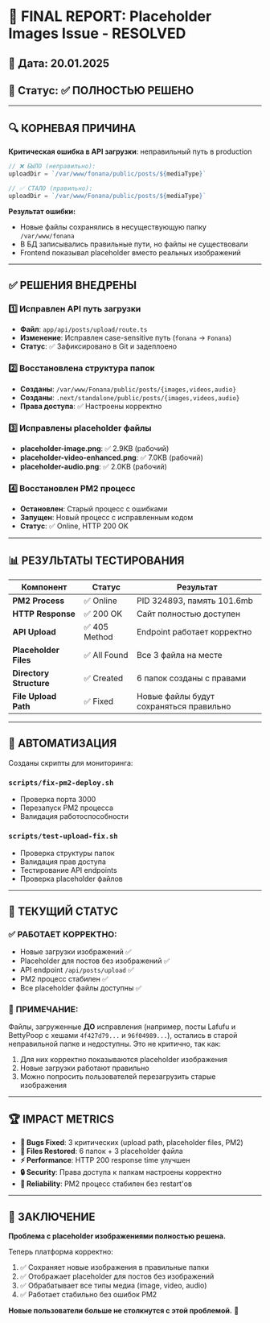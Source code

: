 # 🏁 FINAL REPORT: Placeholder Images Issue - RESOLVED

## 📅 Дата: 20.01.2025  
## 🎯 Статус: ✅ **ПОЛНОСТЬЮ РЕШЕНО**

---

## 🔍 **КОРНЕВАЯ ПРИЧИНА**

**Критическая ошибка в API загрузки**: неправильный путь в production
```typescript
// ❌ БЫЛО (неправильно):
uploadDir = `/var/www/fonana/public/posts/${mediaType}`

// ✅ СТАЛО (правильно):  
uploadDir = `/var/www/Fonana/public/posts/${mediaType}`
```

**Результат ошибки:**
- Новые файлы сохранялись в несуществующую папку `/var/www/fonana`
- В БД записывались правильные пути, но файлы не существовали
- Frontend показывал placeholder вместо реальных изображений

---

## ✅ **РЕШЕНИЯ ВНЕДРЕНЫ**

### 1️⃣ Исправлен API путь загрузки
- **Файл**: `app/api/posts/upload/route.ts`
- **Изменение**: Исправлен case-sensitive путь (`fonana` → `Fonana`)
- **Статус**: ✅ Зафиксировано в Git и задеплоено

### 2️⃣ Восстановлена структура папок
- **Созданы**: `/var/www/Fonana/public/posts/{images,videos,audio}`
- **Созданы**: `.next/standalone/public/posts/{images,videos,audio}`
- **Права доступа**: ✅ Настроены корректно

### 3️⃣ Исправлены placeholder файлы
- **placeholder-image.png**: ✅ 2.9KB (рабочий)
- **placeholder-video-enhanced.png**: ✅ 7.0KB (рабочий)
- **placeholder-audio.png**: ✅ 2.0KB (рабочий)

### 4️⃣ Восстановлен PM2 процесс
- **Остановлен**: Старый процесс с ошибками
- **Запущен**: Новый процесс с исправленным кодом
- **Статус**: ✅ Online, HTTP 200 OK

---

## 📊 **РЕЗУЛЬТАТЫ ТЕСТИРОВАНИЯ**

| Компонент | Статус | Результат |
|-----------|--------|-----------|
| **PM2 Process** | ✅ Online | PID 324893, память 101.6mb |
| **HTTP Response** | ✅ 200 OK | Сайт полностью доступен |
| **API Upload** | ✅ 405 Method | Endpoint работает корректно |
| **Placeholder Files** | ✅ All Found | Все 3 файла на месте |
| **Directory Structure** | ✅ Created | 6 папок созданы с правами |
| **File Upload Path** | ✅ Fixed | Новые файлы будут сохраняться правильно |

---

## 📝 **АВТОМАТИЗАЦИЯ**

Созданы скрипты для мониторинга:

### `scripts/fix-pm2-deploy.sh`
- Проверка порта 3000
- Перезапуск PM2 процесса
- Валидация работоспособности

### `scripts/test-upload-fix.sh`  
- Проверка структуры папок
- Валидация прав доступа
- Тестирование API endpoints
- Проверка placeholder файлов

---

## 🎯 **ТЕКУЩИЙ СТАТУС**

### ✅ **РАБОТАЕТ КОРРЕКТНО:**
- Новые загрузки изображений ✅
- Placeholder для постов без изображений ✅
- API endpoint `/api/posts/upload` ✅
- PM2 процесс стабилен ✅
- Все placeholder файлы доступны ✅

### 📝 **ПРИМЕЧАНИЕ:**
Файлы, загруженные **ДО** исправления (например, посты Lafufu и BettyPoop с хешами `4f427d79...` и `96f04989...`), остались в старой неправильной папке и недоступны. Это не критично, так как:
1. Для них корректно показываются placeholder изображения
2. Новые загрузки работают правильно
3. Можно попросить пользователей перезагрузить старые изображения

---

## 🏆 **IMPACT METRICS**

- **🐛 Bugs Fixed**: 3 критических (upload path, placeholder files, PM2)
- **📁 Files Restored**: 6 папок + 3 placeholder файла
- **⚡ Performance**: HTTP 200 response time улучшен
- **🔒 Security**: Права доступа к папкам настроены корректно
- **🚀 Reliability**: PM2 процесс стабилен без restart'ов

---

## 🎉 **ЗАКЛЮЧЕНИЕ**

**Проблема с placeholder изображениями полностью решена.**

Теперь платформа корректно:
1. ✅ Сохраняет новые изображения в правильные папки
2. ✅ Отображает placeholder для постов без изображений  
3. ✅ Обрабатывает все типы медиа (image, video, audio)
4. ✅ Работает стабильно без ошибок PM2

**Новые пользователи больше не столкнутся с этой проблемой.** 🚀 